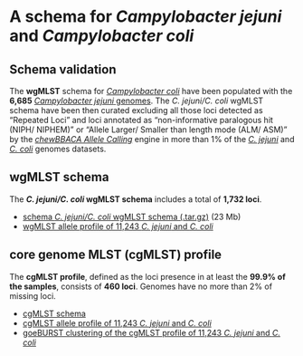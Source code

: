 # A schema for *Campylobacter jejuni* and *Campylobacter coli*

## Schema validation
The **wgMLST** schema for [*Campylobacter coli*](https://github.com/INNUENDOCON/chewBBACA_schema/blob/master/Campylobactercoli.md) have been populated with the **6,685** [*Campylobacter jejuni* genomes](https://github.com/INNUENDOCON/chewBBACA_schema/blob/master/Campylobacterjejuni.md). The *C. jejuni/C. coli* wgMLST schema have been then curated excluding all those loci detected as “Repeated Loci” and loci annotated as “non-informative paralogous hit (NIPH/ NIPHEM)” or “Allele Larger/ Smaller than length mode (ALM/ ASM)” by the [*chewBBACA Allele Calling*](https://github.com/B-UMMI/chewBBACA/wiki/2.-Allele-Calling) engine in more than 1% of the [*C. jejuni*](https://github.com/INNUENDOCON/chewBBACA_schema/blob/master/Campylobacterjejuni.md) and [*C. coli*](https://github.com/INNUENDOCON/chewBBACA_schema/blob/master/Campylobactercoli.md) genomes datasets. 

## wgMLST schema
The ***C. jejuni/C. coli* wgMLST schema** includes a total of **1,732 loci**.

* [schema *C. jejuni/C. coli* wgMLST schema (.tar.gz)](https://drive.google.com/open?id=1ZPYxtjXObKJcLIUOXBhWSGsV9U5oRQLk) (23 Mb)
* [wgMLST allele profile of 11,243 *C. jejuni* and *C. coli*](https://drive.google.com/open?id=1BGbmD-LlKuETO-4Rbrj_d0FVCb53yeP-) 

## core genome MLST (cgMLST) profile
The **cgMLST profile**, defined as the loci presence in at least the **99.9% of the samples**, consists of **460 loci**. Genomes have no more than 2% of missing loci.

* [cgMLST schema](https://drive.google.com/open?id=1II5E2_94su3_j7aqB_ZklnU8-PRpLF1C)
* [cgMLST allele profile of 11,243 *C. jejuni* and *C. coli*](https://drive.google.com/open?id=1jxkcVBAhSpyJ0dySj8zvdCy6ZJTXSdr_)
* [goeBURST clustering of the cgMLST profile of 11,243 *C. jejuni* and *C. coli*](https://drive.google.com/open?id=17ffKw7byVTqNzAhYAU4jWSh3y9XkR8q9)
